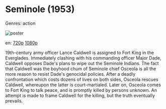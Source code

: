 # Seminole (1953)

Genres: action

![poster](http://image.tmdb.org/t/p/w500/vWrgf2jnrjzzTt0RTwhip3NtMyL.jpg)

en:
  [720p](magnet:?xt=urn:btih:420679EF9A0C0BCA82540754D70D95526F0FC0FE&tr=udp://glotorrents.pw:6969/announce&tr=udp://tracker.opentrackr.org:1337/announce&tr=udp://torrent.gresille.org:80/announce&tr=udp://tracker.openbittorrent.com:80&tr=udp://tracker.coppersurfer.tk:6969&tr=udp://tracker.leechers-paradise.org:6969&tr=udp://p4p.arenabg.ch:1337&tr=udp://tracker.internetwarriors.net:1337)
  [1080p](magnet:?xt=urn:btih:A904D1B11FED745D7941FE724EE8974418E6F0BD&tr=udp://glotorrents.pw:6969/announce&tr=udp://tracker.opentrackr.org:1337/announce&tr=udp://torrent.gresille.org:80/announce&tr=udp://tracker.openbittorrent.com:80&tr=udp://tracker.coppersurfer.tk:6969&tr=udp://tracker.leechers-paradise.org:6969&tr=udp://p4p.arenabg.ch:1337&tr=udp://tracker.internetwarriors.net:1337)
  


19th-century army officer Lance Caldwell is assigned to Fort King in the Everglades. Immediately clashing with his commanding officer Major Dade, Caldwell opposes Dade's plans to wipe out the Seminole Indians. The fact that Caldwell was the boyhood chum of Seminole chief Osceola is all the more reason to resist Dade's genocidal policies. After a deadly confrontation which costs dozens of lives on both sides, Osceola rescues Caldwell, whereupon the latter is court-martialed. Later on, Osceola comes to Fort King to talk peace, and is promptly killed by persons unknown. An attempt is made to frame Caldwell for the killing, but the truth eventually prevails.
